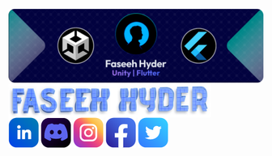 ![Banner](https://github.com/faseehhyder/faseehhyder/blob/main/Images/Banner.png)
<br>
<img align="center" src="https://github.com/faseehhyder/faseehhyder/blob/main/Images/NameHeading.png" width="400">
<br clear="center"/>
![LinkedIn Icon](https://github.com/faseehhyder/faseehhyder/blob/main/Icons/LinkedIn%20Icon%402x.png)
![Discord Icont](https://github.com/faseehhyder/faseehhyder/blob/main/Icons/Discord%20Icon%402x.png)
![Instagram Icon](https://github.com/faseehhyder/faseehhyder/blob/main/Icons/Instagram%20Icon%402x.png)
![FaceBook Icon](https://github.com/faseehhyder/faseehhyder/blob/main/Icons/FaceBook%20Icon%402x.png)
![Twitter Icon](https://github.com/faseehhyder/faseehhyder/blob/main/Icons/Twitter%402x.png)
  

